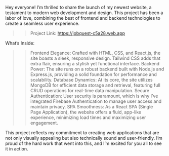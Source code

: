 Hey everyone! I’m thrilled to share the launch of my newest website, a testament to modern web development and design. This project has been a labor of love, combining the best of frontend and backend technologies to create a seamless user experience.

>>Project Link: https://jobquest-c5a28.web.app

What’s Inside:
>>Frontend Elegance: Crafted with HTML, CSS, and React.js, the site boasts a sleek, responsive design. Tailwind CSS adds that extra flair, ensuring a stylish yet functional interface.
>>Backend Power: The site runs on a robust backend built with Node.js and Express.js, providing a solid foundation for performance and scalability.
>>Database Dynamics: At its core, the site utilizes MongoDB for efficient data storage and retrieval, featuring full CRUD operations for real-time data manipulation.
>>Secure Authentication: User security is paramount, which is why I’ve integrated Firebase Authentication to manage user access and maintain privacy.
>>SPA Smoothness: As a React SPA (Single Page Application), the website offers a fluid, app-like experience, minimizing load times and maximizing user engagement.

This project reflects my commitment to creating web applications that are not only visually appealing but also technically sound and user-friendly. I’m proud of the hard work that went into this, and I’m excited for you all to see it in action.
